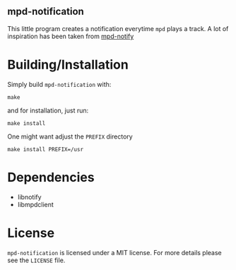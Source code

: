 mpd-notification
----------------

This little program creates a notification everytime `mpd` plays a track. A lot of inspiration has been taken from [mpd-notify][notify]

Building/Installation
=====================

Simply build `mpd-notification` with:
```
make
```
and for installation, just run:
```
make install
```
One might want adjust the `PREFIX` directory
```
make install PREFIX=/usr
```

Dependencies
============

- libnotify
- libmpdclient

License
=======

`mpd-notification` is licensed under a MIT license. For more details please see the `LICENSE` file.


[notify]: https://github.com/Unia/mpd-notify
